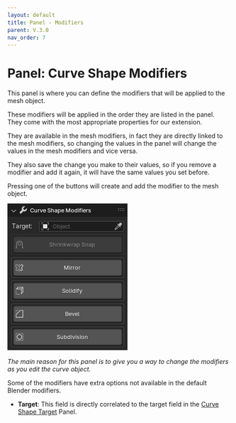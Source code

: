 ```yaml
---
layout: default
title: Panel - Modifiers
parent: V.3.0
nav_order: 7
---
```


# Panel: Curve Shape Modifiers
This panel is where you can define the modifiers that will be applied to the mesh object.

These modifiers will be applied in the order they are listed in the panel. They come with the most appropriate properties for our extension. 

They are available in the mesh modifiers, in fact they are directly linked to the mesh modifiers, so changing the values in the panel will change the values in the mesh modifiers and vice versa.

They also save the change you make to their values, so if you remove a modifier and add it again, it will have the same values you set before.

Pressing one of the buttons will create and add the modifier to the mesh object.

![panel_mods](../assets/panel_mods.png)

*The main reason for this panel is to give you a way to change the modifiers as you edit the curve object.*

Some of the modifiers have extra options not available in the default Blender modifiers.

- **Target**: This field is directly correlated to the target field in the [Curve Shape Target](8-panel-target.md) Panel.